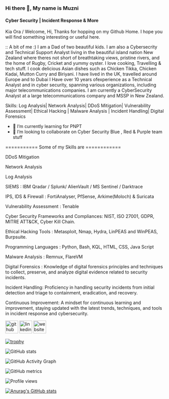 ### Hi there 👋, My name is Muzni
#### Cyber Security | Incident Response & More

Kia Ora / Welcome,
Hi, Thanks for hopping on my Github Home. I hope you will find something interesting or useful here. 

:: A bit of me :) 
I am a Dad of two beautiful kids. I am also a Cybersecrity and Technical Support Analyst living in the beautiful island nation New Zealand where theres not short of breathtaking views, pristine rivers, and the home of Rugby, Cricket and yummy oyster. 
I love cooking, Travelling & tech stuff. 
I cook delicious Asian dishes such as Chicken Tikka, Chicken Kadai, Mutton Curry and Biriyani.
 I have lived in the UK, travelled around Europe and to Dubai
I Have over 10 years ofexperience as a Technical Analyst and in cyber security, spanning various organizations, including major telecommunications companies. I am currently a CyberSecurity Analyst at a large telecommunications company and MSSP in New Zealand.

Skills: Log Analysis| Network Analysis| DDoS Mitigation| Vulnerability Assessment| Ethical Hacking | Malware Analysis | Incident Handling| Digital Forensics

- 🌱 I’m currently learning for PNPT 
- 👯 I’m looking to collaborate on Cyber Security Blue , Red & Purple team stuff 

=========== Some of my Skills are ============
<p> DDoS Mitigation <br>
<p>Network Analysis <br>
<p>Log Analysis <br>
<p>SIEMS : IBM Qradar / Splunk/ AlienVault / MS Sentinel / Darktrace <br> 
<p>IPS, IDS & Firewall : FortiAnalyser, PfSense, Arkime(Moloch) & Suricata <br>
<p>Vulnerability Assessment : Tenable  <br>
<p>Cyber Security Frameworks and Compliances: NIST, ISO 27001, GDPR, MITRE ATT&CK, Cyber Kill Chain. <br>
<p>Ethical Hacking Tools : Metasploit, Nmap, Hydra, LinPEAS and WinPEAS, Burpsuite. <br>
<p>Programming Languages : Python, Bash, KQL, HTML, CSS, Java Script <br>
<p>Malware Analysis : Remnux, FlareVM <br>
<p>Digital Forensics : Knowledge of digital forensics principles and techniques to collect, preserve, and analyze digital evidence related to security incidents. <br>
<p>Incident Handling: Proficiency in handling security incidents from initial detection and triage to containment, eradication, and recovery. <br>
<p>Continuous Improvement: A mindset for continuous learning and improvement, staying updated with the latest trends, techniques, and tools in incident response and cybersecurity. <br> </p>

[<img src='https://cdn.jsdelivr.net/npm/simple-icons@3.0.1/icons/github.svg' alt='github' height='40'>](https://github.com/https://github.com/muzable)  [<img src='https://cdn.jsdelivr.net/npm/simple-icons@3.0.1/icons/linkedin.svg' alt='linkedin' height='40'>](https://www.linkedin.com/in/https://github.com/muzable/)  [<img src='https://cdn.jsdelivr.net/npm/simple-icons@3.0.1/icons/icloud.svg' alt='website' height='40'>](https://www.muzable.net/)  

[![trophy](https://github-profile-trophy.vercel.app/?muzable=https://github.com/muzable)](https://github.com/ryo-ma/github-profile-trophy)

![GitHub stats](https://github-readme-stats.vercel.app/api?muzable=https://github.com/muzable&show_icons=true)  

![GitHub Activity Graph](https://activity-graph.herokuapp.com/graph?muzable=https://github.com/muzable)  

![GitHub metrics](https://metrics.lecoq.io/https://github.com/muzable)  

![Profile views](https://gpvc.arturio.dev/https://github.com/muzable)  


[![Anurag's GitHub stats](https://github-readme-stats.vercel.app/api?username=muzable)](https://github.com/anuraghazra/github-readme-stats)
